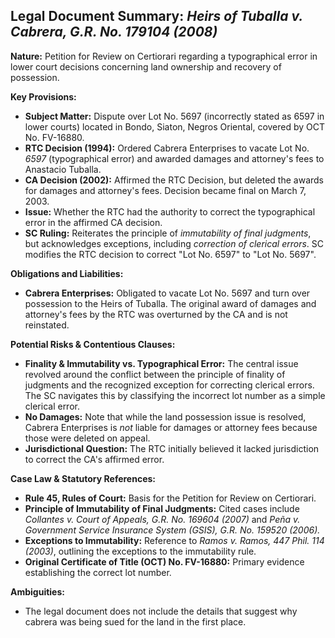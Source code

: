 ## Legal Document Summary: *Heirs of Tuballa v. Cabrera, G.R. No. 179104 (2008)*

**Nature:** Petition for Review on Certiorari regarding a typographical error in lower court decisions concerning land ownership and recovery of possession.

**Key Provisions:**

*   **Subject Matter:** Dispute over Lot No. 5697 (incorrectly stated as 6597 in lower courts) located in Bondo, Siaton, Negros Oriental, covered by OCT No. FV-16880.
*   **RTC Decision (1994):** Ordered Cabrera Enterprises to vacate Lot No. *6597* (typographical error) and awarded damages and attorney's fees to Anastacio Tuballa.
*   **CA Decision (2002):** Affirmed the RTC Decision, but deleted the awards for damages and attorney's fees. Decision became final on March 7, 2003.
*   **Issue:** Whether the RTC had the authority to correct the typographical error in the affirmed CA decision.
*   **SC Ruling:**  Reiterates the principle of *immutability of final judgments*, but acknowledges exceptions, including *correction of clerical errors*.  SC modifies the RTC decision to correct "Lot No. 6597" to "Lot No. 5697".

**Obligations and Liabilities:**

*   **Cabrera Enterprises:** Obligated to vacate Lot No. 5697 and turn over possession to the Heirs of Tuballa.  The original award of damages and attorney's fees by the RTC was overturned by the CA and is not reinstated.

**Potential Risks & Contentious Clauses:**

*   **Finality & Immutability vs. Typographical Error:** The central issue revolved around the conflict between the principle of finality of judgments and the recognized exception for correcting clerical errors.  The SC navigates this by classifying the incorrect lot number as a simple clerical error.
*   **No Damages:** Note that while the land possession issue is resolved, Cabrera Enterprises is *not* liable for damages or attorney fees because those were deleted on appeal.
*   **Jurisdictional Question:** The RTC initially believed it lacked jurisdiction to correct the CA's affirmed error.

**Case Law & Statutory References:**

*   **Rule 45, Rules of Court:** Basis for the Petition for Review on Certiorari.
*   **Principle of Immutability of Final Judgments:**  Cited cases include *Collantes v. Court of Appeals, G.R. No. 169604 (2007)* and *Peña v. Government Service Insurance System (GSIS), G.R. No. 159520 (2006).*
*   **Exceptions to Immutability:** Reference to *Ramos v. Ramos, 447 Phil. 114 (2003)*, outlining the exceptions to the immutability rule.
*   **Original Certificate of Title (OCT) No. FV-16880:** Primary evidence establishing the correct lot number.

**Ambiguities:**

*   The legal document does not include the details that suggest why cabrera was being sued for the land in the first place.
